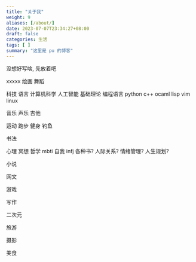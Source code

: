 ```yaml
---
title: "关于我"
weight: 9
aliases: [/about/]
date: 2023-07-07T23:34:27+08:00
draft: false
categories: 生活
tags: [ ]
summary: "这里是 pu 的博客"
---
```


没想好写啥, 先放着吧

xxxxx  绘画 舞蹈

科技
语言
计算机科学
    人工智能
    基础理论
    编程语言
        python
        c++
        ocaml
        lisp
    vim
    linux

音乐
    声乐
    吉他

运动
    跑步
    健身
    钓鱼

书法

心理
    冥想
    哲学
    mbti 自我
        infj
    各种书?
    人际关系?
    情绪管理?
    人生规划?

小说

网文

游戏

写作

二次元

旅游

摄影

美食